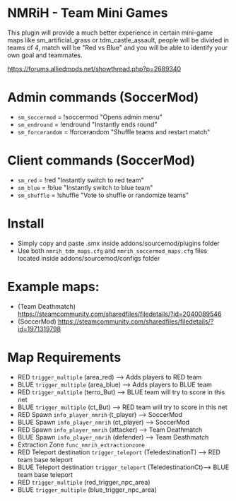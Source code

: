 # NMRiH - Team Mini Games
This plugin will provide a much better experience in certain mini-game maps like sm_artificial_grass or tdm_castle_assault, people will be divided in teams of 4, match will be "Red vs Blue" and you will be able to identify your own goal and teammates.

https://forums.alliedmods.net/showthread.php?p=2689340

# Admin commands (SoccerMod)
- `sm_soccermod` = !soccermod
    "Opens admin menu"
- `sm_endround` = !endround
    "Instantly ends round"
- `sm_forcerandom` = !forcerandom
    "Shuffle teams and restart match"

# Client commands (SoccerMod)
- `sm_red` = !red
    "Instantly switch to red team"
- `sm_blue` = !blue
    "Instantly switch to blue team"
- `sm_shuffle` = !shuffle
    "Vote to shuffle or randomize teams"

# Install
- Simply copy and paste .smx inside addons/sourcemod/plugins folder
- Use both `nmrih_tdm_maps.cfg` and `nmrih_soccermod_maps.cfg` files located inside addons/sourcemod/configs folder

# Example maps:
- (Team Deathmatch) https://steamcommunity.com/sharedfiles/filedetails/?id=2040089546
- (SoccerMod) https://steamcommunity.com/sharedfiles/filedetails/?id=1971319798

# Map Requirements
- RED `trigger_multiple` (area_red) --> Adds players to RED team
- BLUE `trigger_multiple` (area_blue) --> Adds players to BLUE team
- RED `trigger_multiple` (terro_But) --> BLUE team will try to score in this net
- BLUE `trigger_multiple` (ct_But) --> RED team will try to score in this net
- RED Spawn `info_player_nmrih` (t_player) --> SoccerMod
- BLUE Spawn `info_player_nmrih` (ct_player) --> SoccerMod
- RED Spawn `info_player_nmrih` (attacker) --> Team Deathmatch
- BLUE Spawn `info_player_nmrih` (defender) --> Team Deathmatch
- Extraction Zone `func_nmrih_extractionzone`
- RED Teleport destination `trigger_teleport` (TeledestinationT) --> RED team base teleport
- BLUE Teleport destination `trigger_teleport` (TeledestinationCt)--> BLUE team base teleport
- RED `trigger_multiple` (red_trigger_npc_area)
- BLUE `trigger_multiple` (blue_trigger_npc_area)
